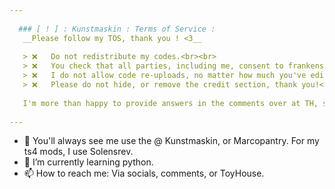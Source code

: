 ```yaml
---
   
  ### [ ! ] : Kunstmaskin : Terms of Service :
   __Please follow my TOS, thank you ! <3__
   
   > ❌   Do not redistribute my codes.<br><br>
   > ❌   You check that all parties, including me, consent to frankenstein edits. <b><i>I won't always let my code be used.</b></i><br><br>
   > ❌   I do not allow code re-uploads, no matter how much you've edited it.<br><br>
   > ❌   Please do not hide, or remove the credit section, thank you!<br><br>
     
   I'm more than happy to provide answers in the comments over at TH, should you have any questions :] 
   
---
```


- 👋 You'll always see me use the @ Kunstmaskin, or Marcopantry. For my ts4 mods, I use Solensrev.
- 🌱 I’m currently learning python.
- 📫 How to reach me: Via socials, comments, or ToyHouse.
